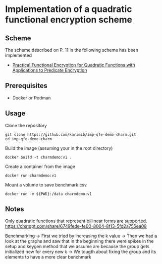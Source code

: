 # Implementation of a quadratic functional encryption scheme

## Scheme

The scheme described on P. 11 in the following scheme has been implemented

* [Practical Functional Encryption for Quadratic Functions with Applications to Predicate Encryption](https://eprint.iacr.org/2017/151.pdf)

## Prerequisites

* Docker or Podman

## Usage

Clone the repository

```shell
git clone https://github.com/karimib/imp-qfe-demo-charm.git
cd imp-qfe-demo-charm
```

Build the image (assuming your in the root directory)

```shell
docker build -t charmdemo:v1 .
```

Create a container from the image

```shell
docker run charmdemo:v1 
```

Mount a volume to save benchmark csv

````shell
docker run -v ${PWD}:/data charmdemo:v1 
````

## Notes

Only quadratic functions that represent billinear forms are supported.
<https://chatgpt.com/share/6749fede-fe00-8004-8f13-5fd2a755ea08>

Benchmarking
-> First we tried by increasing the k value
-> Then we had a look at the graphs and saw that in the beginning there were spikes in the setup and keygen method that we assume are because the group gets initialized new for every new k
-> We tougth about fixing the group and its elements to have a more clear benchmark

